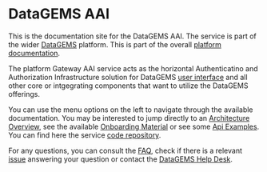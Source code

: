 # DataGEMS AAI

This is the documentation site for the DataGEMS AAI. The service is part of the wider [DataGEMS](https://datagems.eu/) platform. This is part of the overall [platform documentation](https://datagems-eosc.github.io/).

The platform Gateway AAI service acts as the horizontal Authenticatino and Authorization Infrastructure solution for DataGEMS [user interface](https://datagems-eosc.github.io/dg-app-ui) and all other core or intgegrating components that want to utilize the DataGEMS offerings. 

You can use the menu options on the left to navigate through the available documentation. You may be interested to jump directly to an [Architecture Overview](architecture.md), see the available [Onboarding Material](onboarding.md) or see some [Api Examples](api-overview.md). You can find here the service [code repository](https://github.com/datagems-eosc/dg-aai).

For any questions, you can consult the [FAQ](faq.md), check if there is a relevant [issue](https://github.com/datagems-eosc/dg-aai/issues) answering your question or contact the [DataGEMS Help Desk](https://datagems.eu/contact-us/).
